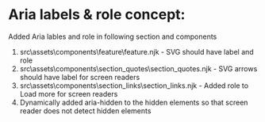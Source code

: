  # Aria labels & role concept:
Added Aria lables and role in following section and components
1.  src\assets\components\feature\feature.njk - SVG  should have label and role
2. src\assets\components\section_quotes\section_quotes.njk - SVG arrows should have label for screen readers
3. src\assets\components\section_links\section_links.njk - Added role to Load more for screen readers
4. Dynamically added aria-hidden to the hidden elements so that screen reader does not detect hidden elements